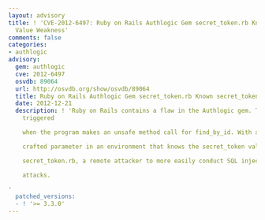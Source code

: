 ```yaml
---
layout: advisory
title: ! 'CVE-2012-6497: Ruby on Rails Authlogic Gem secret_token.rb Known secret_token
  Value Weakness'
comments: false
categories:
- authlogic
advisory:
  gem: authlogic
  cve: 2012-6497
  osvdb: 89064
  url: http://osvdb.org/show/osvdb/89064
  title: Ruby on Rails Authlogic Gem secret_token.rb Known secret_token Value Weakness
  date: 2012-12-21
  description: ! 'Ruby on Rails contains a flaw in the Authlogic gem. The issue is
    triggered

    when the program makes an unsafe method call for find_by_id. With a specially

    crafted parameter in an environment that knows the secret_token value in

    secret_token.rb, a remote attacker to more easily conduct SQL injection

    attacks.

'
  patched_versions:
  - ! '>= 3.3.0'
---
```

